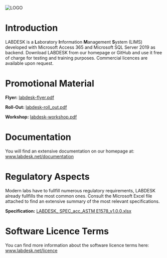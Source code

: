 ![LOGO](https://user-images.githubusercontent.com/77008074/184290548-9cb25ba9-2258-45af-b652-4021f32c114a.png)


# Introduction
LABDESK is a **L**aboratory **I**nformation **M**anagement **S**ystem (LIMS) developed with Microsoft Access 365 and Microsoft SQL Server 2019 as backend. Download LABDESK from our homepage or GitHub and use it free of charge for testing and training purposes. Commercial licences are available upon request.

# Promotional Material
**Flyer:** [labdesk-flyer.pdf](https://github.com/labdesk-lims/labdesk.info/files/9316841/labdesk-flyer.pdf)

**Roll-Out:** [labdesk-roll_out.pdf](https://github.com/labdesk-lims/labdesk.info/files/9316839/labdesk-roll_out.pdf)

**Workshop:** [labdesk-workshop.pdf](https://github.com/labdesk-lims/labdesk.info/files/9316939/labdesk-workshop.pdf)

# Documentation
You will find an extensive documentation on our homepage at: www.labdesk.net/documentation

# Regulatory Aspects
Modern labs have to fullfill numerous regulatory requirements, LABDESK already fullfills the most common ones. Consult the Microsoft Excel file attached to find an extensive summary of the most relevant specifications.

**Specification:** [LABDESK_ SPEC_acc_ASTM E1578_v1.0.0.xlsx](https://github.com/labdesk-lims/labdesk.info/files/9316887/LABDESK_.SPEC_acc_ASTM.E1578_v1.0.0.xlsx)

# Software Licence Terms
You can find more information about the software licence terms here: www.labdesk.net/licence
